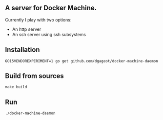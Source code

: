 ## A server for Docker Machine.

Currently I play with two options:

 + An http server
 + An ssh server using ssh subsystems
 
## Installation

    GO15VENDOREXPERIMENT=1 go get github.com/dgageot/docker-machine-daemon

## Build from sources

    make build
    
## Run

    ./docker-machine-daemon